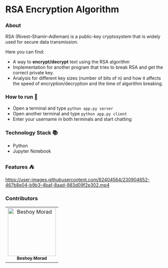 # RSA Encryption Algorithm

### About 
RSA (Rivest–Shamir–Adleman) is a public-key cryptosystem that is widely used for secure data
transmission.

Here you can find:
- A way to **encrypt/decrypt** text using the RSA algorithm
- Implementation for another program that tries to break RSA and get the correct private key.
- Analysis for different key sizes (number of bits of n) and how it affects the speed of
encryption/decryption and the time of algorithm breaking.

### How to run 🚀

- Open a terminal and type ```python app.py server```
- Open another terminal and type ```python app.py client```
- Enter your username in both terminals and start chatting

### Technology Stack 📚

- Python
- Jupyter Notebook

### Features ⛺


https://user-images.githubusercontent.com/82404564/230904652-467b8e04-b9b3-4baf-8aad-983d09f2e302.mp4


### Contributors

<table>
  <tr>
    <td align="center">
    <a href="https://github.com/BeshoyMorad" target="_black">
    <img src="https://avatars.githubusercontent.com/u/82404564?v=4" width="150px;" alt="Beshoy Morad"/>
    <br />
    <sub><b>Beshoy Morad</b></sub></a>
    </td>
  </tr>
 </table>
